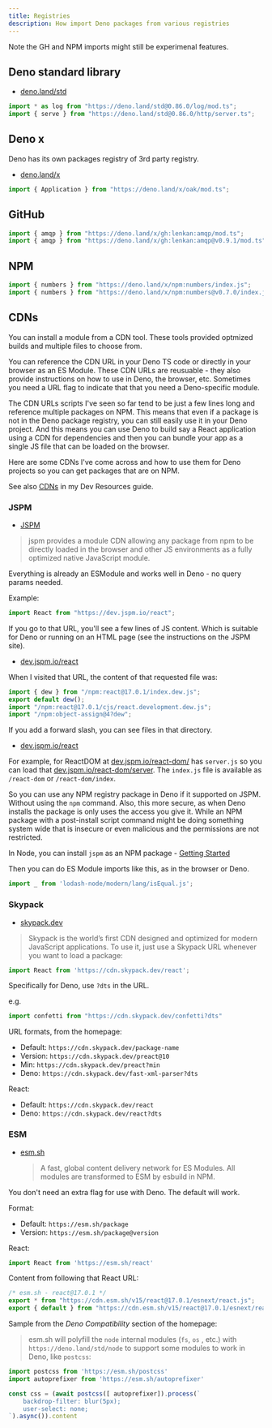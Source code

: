 ```yaml
---
title: Registries
description: How import Deno packages from various registries
---
```


Note the GH and NPM imports might still be experimenal features.


## Deno standard library

- [deno.land/std](https://deno.land/std)

```typescript
import * as log from "https://deno.land/std@0.86.0/log/mod.ts";
import { serve } from "https://deno.land/std@0.86.0/http/server.ts";
```


## Deno x

Deno has its own packages registry of 3rd party registry.

- [deno.land/x](https://deno.land/x)

```typescript
import { Application } from "https://deno.land/x/oak/mod.ts";
```


## GitHub

```typescript
import { amqp } from "https://deno.land/x/gh:lenkan:amqp/mod.ts";
import { amqp } from "https://deno.land/x/gh:lenkan:amqp@v0.9.1/mod.ts";
```


## NPM

```typescript
import { numbers } from "https://deno.land/x/npm:numbers/index.js";
import { numbers } from "https://deno.land/x/npm:numbers@v0.7.0/index.js";
````


## CDNs

You can install a module from a CDN tool. These tools provided optmized builds and multiple files to choose from.

You can reference the CDN URL in your Deno TS code or directly in your browser as an ES Module. These CDN URLs are reusuable - they also provide instructions on how to use in Deno, the browser, etc. Sometimes you need a URL flag to indicate that that you need a Deno-specific module.

The CDN URLs scripts I've seen so far tend to be just a few lines long and reference multiple packages on NPM. This means that even if a package is not in the Deno package registry, you can still easily use it in your Deno project. And this means you can use Deno to build say a React application using a CDN for dependencies and then you can bundle your app as a single JS file that can be loaded on the browser.

Here are some CDNs I've come across and how to use them for Deno projects so you can get packages that are on NPM.

See also [CDNs](https://michaelcurrin.github.io/dev-resources/resources/javascript/cdns.html) in my Dev Resources guide.

### JSPM

- [JSPM](https://jspm.org/)

> jspm provides a module CDN allowing any package from npm to be directly loaded in the browser and other JS environments as a fully optimized native JavaScript module.

Everything is already an ESModule and works well in Deno - no query params needed.

Example:

```javascript
import React from "https://dev.jspm.io/react";
```

If you go to that URL, you'll see a few lines of JS content. Which is suitable for Deno or running on an HTML page (see the instructions on the JSPM site).

- [dev.jspm.io/react](https://dev.jspm.io/react)

When I visited that URL, the content of that requested file was:

```javascript
import { dew } from "/npm:react@17.0.1/index.dew.js";
export default dew();
import "/npm:react@17.0.1/cjs/react.development.dew.js";
import "/npm:object-assign@4?dew";
```

If you add a forward slash, you can see files in that directory. 

- [dev.jspm.io/react](https://dev.jspm.io/react/)

For example, for ReactDOM at [dev.jspm.io/react-dom/](https://dev.jspm.io/react-dom/) has `server.js` so you can load that [dev.jspm.io/react-dom/server](https://dev.jspm.io/react-dom/server). The `index.js` file is available as `/react-dom` or `/react-dom/index`.

So you can use any NPM registry package in Deno if it supported on JSPM. Without using the `npm` command. Also, this more secure, as when Deno installs the package is only uses the access you give it. While an NPM package with a post-install script command might be doing something system wide that is insecure or even malicious and the permissions are not restricted.

In Node, you can install `jspm` as an NPM package - [Getting Started](https://jspm.org/docs/0.16/getting-started.html)

Then you can do ES Module imports like this, as in the browser or Deno.

```javascript
import _ from 'lodash-node/modern/lang/isEqual.js';
```

### Skypack

- [skypack.dev](https://www.skypack.dev/)

> Skypack is the world’s first CDN designed and optimized for modern JavaScript applications. To use it, just use a Skypack URL whenever you want to load a package:

```javascript
import React from 'https://cdn.skypack.dev/react';
```

Specifically for Deno, use `?dts` in the URL.

e.g.

```typescript
import confetti from "https://cdn.skypack.dev/confetti?dts"
```

URL formats, from the homepage:

- Default: `https://cdn.skypack.dev/package-name`
- Version: `https://cdn.skypack.dev/preact@10`
- Min: `https://cdn.skypack.dev/preact?min`
- Deno: `https://cdn.skypack.dev/fast-xml-parser?dts`

React:

- Default: `https://cdn.skypack.dev/react`
- Deno: `https://cdn.skypack.dev/react?dts`

### ESM

- [esm.sh](https://esm.sh/)
    > A fast, global content delivery network for ES Modules. All modules are transformed to ESM by esbuild in NPM.

You don't need an extra flag for use with Deno. The default will work.

Format:

- Default: `https://esm.sh/package`
- Version: `https://esm.sh/package@version`

React:

```typescript
import React from 'https://esm.sh/react'
```

Content from following that React URL:

```javascript
/* esm.sh - react@17.0.1 */
export * from "https://cdn.esm.sh/v15/react@17.0.1/esnext/react.js";
export { default } from "https://cdn.esm.sh/v15/react@17.0.1/esnext/react.js";
```

Sample from the _Deno Compatibility_ section of the homepage:

> esm.sh will polyfill the `node` internal modules (`fs`, `os` , etc.) with `https://deno.land/std/node` to support some modules to work in Deno, like `postcss`:

```typescript
import postcss from 'https://esm.sh/postcss'
import autoprefixer from 'https://esm.sh/autoprefixer'

const css = (await postcss([ autoprefixer]).process(`
    backdrop-filter: blur(5px);
    user-select: none;
`).async()).content
```
